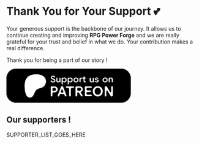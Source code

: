 # Thank You for Your Support 💕

Your generous support is the backbone of our journey. It allows us to continue creating and improving **RPG Power Forge** and we are really grateful for your trust and belief in what we do. Your contribution makes a real difference.

Thank you for being a part of our story !

[![support_us_on_patreon](./../../../media/buttons/support_us_on_patreon.png)](link_patreon)

## Our supporters !

SUPPORTER_LIST_GOES_HERE